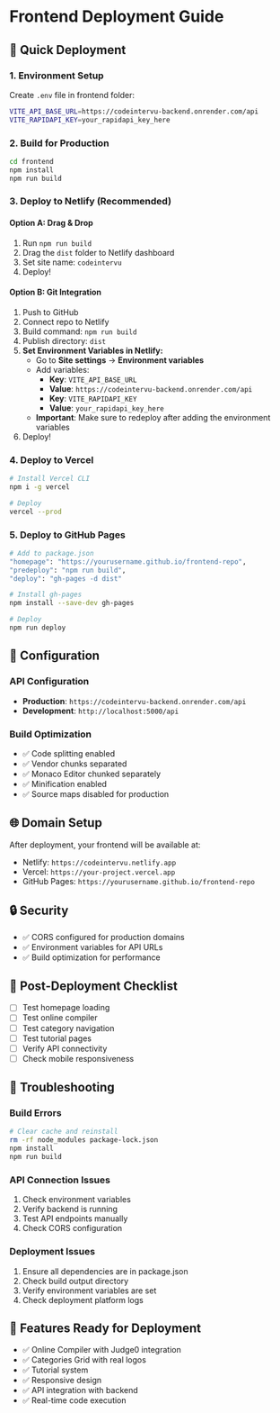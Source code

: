# Frontend Deployment Guide

## 🚀 Quick Deployment

### 1. Environment Setup

Create `.env` file in frontend folder:

```bash
VITE_API_BASE_URL=https://codeintervu-backend.onrender.com/api
VITE_RAPIDAPI_KEY=your_rapidapi_key_here
```

### 2. Build for Production

```bash
cd frontend
npm install
npm run build
```

### 3. Deploy to Netlify (Recommended)

#### Option A: Drag & Drop

1. Run `npm run build`
2. Drag the `dist` folder to Netlify dashboard
3. Set site name: `codeintervu`
4. Deploy!

#### Option B: Git Integration

1. Push to GitHub
2. Connect repo to Netlify
3. Build command: `npm run build`
4. Publish directory: `dist`
5. **Set Environment Variables in Netlify:**
   - Go to **Site settings** → **Environment variables**
   - Add variables:
     - **Key**: `VITE_API_BASE_URL`
     - **Value**: `https://codeintervu-backend.onrender.com/api`
     - **Key**: `VITE_RAPIDAPI_KEY`
     - **Value**: `your_rapidapi_key_here`
   - **Important**: Make sure to redeploy after adding the environment variables
6. Deploy!

### 4. Deploy to Vercel

```bash
# Install Vercel CLI
npm i -g vercel

# Deploy
vercel --prod
```

### 5. Deploy to GitHub Pages

```bash
# Add to package.json
"homepage": "https://yourusername.github.io/frontend-repo",
"predeploy": "npm run build",
"deploy": "gh-pages -d dist"

# Install gh-pages
npm install --save-dev gh-pages

# Deploy
npm run deploy
```

## 🔧 Configuration

### API Configuration

- **Production**: `https://codeintervu-backend.onrender.com/api`
- **Development**: `http://localhost:5000/api`

### Build Optimization

- ✅ Code splitting enabled
- ✅ Vendor chunks separated
- ✅ Monaco Editor chunked separately
- ✅ Minification enabled
- ✅ Source maps disabled for production

## 🌐 Domain Setup

After deployment, your frontend will be available at:

- Netlify: `https://codeintervu.netlify.app`
- Vercel: `https://your-project.vercel.app`
- GitHub Pages: `https://yourusername.github.io/frontend-repo`

## 🔒 Security

- ✅ CORS configured for production domains
- ✅ Environment variables for API URLs
- ✅ Build optimization for performance

## 📝 Post-Deployment Checklist

- [ ] Test homepage loading
- [ ] Test online compiler
- [ ] Test category navigation
- [ ] Test tutorial pages
- [ ] Verify API connectivity
- [ ] Check mobile responsiveness

## 🚨 Troubleshooting

### Build Errors

```bash
# Clear cache and reinstall
rm -rf node_modules package-lock.json
npm install
npm run build
```

### API Connection Issues

1. Check environment variables
2. Verify backend is running
3. Test API endpoints manually
4. Check CORS configuration

### Deployment Issues

1. Ensure all dependencies are in package.json
2. Check build output directory
3. Verify environment variables are set
4. Check deployment platform logs

## 🎯 Features Ready for Deployment

- ✅ Online Compiler with Judge0 integration
- ✅ Categories Grid with real logos
- ✅ Tutorial system
- ✅ Responsive design
- ✅ API integration with backend
- ✅ Real-time code execution
